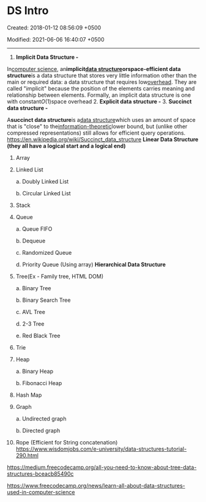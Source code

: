 # DS Intro

Created: 2018-01-12 08:56:09 +0500

Modified: 2021-06-06 16:40:07 +0500

---

1.  **Implicit Data Structure -**

In[computer science](https://en.wikipedia.org/wiki/Computer_science), an**implicit[data structure](https://en.wikipedia.org/wiki/Data_structure)**or**space-efficient data structure**is a data structure that stores very little information other than the main or required data: a data structure that requires low[overhead](https://en.wikipedia.org/wiki/Overhead_(computing)). They are called "implicit" because the position of the elements carries meaning and relationship between elements.
Formally, an implicit data structure is one with constant*O*(1)space overhead
2.  **Explicit data structure -**
3.  **Succinct data structure -**

A**succinct data structure**is a[data structure](https://en.wikipedia.org/wiki/Data_structure)which uses an amount of space that is "close" to the[information-theoretic](https://en.wikipedia.org/wiki/Information-theoretic)lower bound, but (unlike other compressed representations) still allows for efficient query operations.
<https://en.wikipedia.org/wiki/Succinct_data_structure>
**Linear Data Structure (they all have a logical start and a logical end)**

1.  Array

2.  Linked List

    a.  Doubly Linked List

    b.  Circular Linked List

3.  Stack

4.  Queue

    a.  Queue FIFO

    b.  Dequeue

    c.  Randomized Queue

    d.  Priority Queue (Using array)
**Hierarchical Data Structure**

1.  Tree(Ex - Family tree, HTML DOM)

    a.  Binary Tree

    b.  Binary Search Tree

    c.  AVL Tree

    d.  2-3 Tree

    e.  Red Black Tree

2.  Trie

3.  Heap

    a.  Binary Heap

    b.  Fibonacci Heap

4.  Hash Map

5.  Graph

    a.  Undirected graph

    b.  Directed graph

6.  Rope (Efficient for String concatenation)
<https://www.wisdomjobs.com/e-university/data-structures-tutorial-290.html>

<https://medium.freecodecamp.org/all-you-need-to-know-about-tree-data-structures-bceacb85490c>

<https://www.freecodecamp.org/news/learn-all-about-data-structures-used-in-computer-science>

